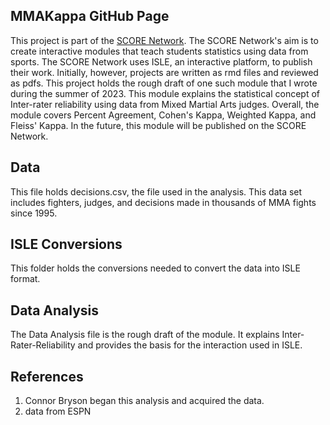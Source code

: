 ## MMAKappa GitHub Page

This project is part of the [SCORE Network](https://scorenetwork.org). The SCORE Network's aim is to create interactive modules that teach students statistics using data from sports.
The SCORE Network uses ISLE, an interactive platform, to publish their work. Initially, however, projects are written as rmd files and reviewed as pdfs.
This project holds the rough draft of one such module that I wrote during the summer of 2023. This module explains the statistical concept of Inter-rater reliability using data
from Mixed Martial Arts judges. Overall, the module covers Percent Agreement, Cohen's Kappa, Weighted Kappa, and Fleiss' Kappa. In the future, this module will be published on the SCORE Network.

## Data
This file holds decisions.csv, the file used in the analysis. This data set includes fighters, judges, and decisions made in thousands of MMA fights since 1995.

## ISLE Conversions
This folder holds the conversions needed to convert the data into ISLE format.

## Data Analysis
The Data Analysis file is the rough draft of the module. It explains Inter-Rater-Reliability and provides the basis for the interaction used in ISLE.

## References
1. Connor Bryson began this analysis and acquired the data.
2. data from ESPN

